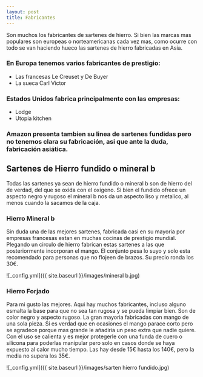 ```yaml
---
layout: post
title: Fabricantes
---
```

Son muchos los fabricantes de sartenes de hierro. Si bien las marcas mas populares son europeas o norteamericanas cada vez mas, como ocurre con todo se van haciendo hueco las sartenes de hierro fabricadas en Asia.

### En Europa tenemos varios fabricantes de prestigio:
* Las francesas Le Creuset y De Buyer
* La sueca Carl Victor

### Estados Unidos fabrica principalmente con las empresas:
* Lodge
* Utopia kitchen

### Amazon presenta tambien su linea de sartenes fundidas pero no tenemos clara su fabricación, asi que ante la duda, fabricación asiática.

## Sartenes de Hierro fundido o mineral b

Todas las sartenes ya sean de hierro fundido o mineral b son de hierro del de verdad, del que se oxida con el oxigeno. Si bien el fundido ofrece un aspecto negro y rugoso el mineral b nos da un aspecto liso y metalico, al menos cuando la sacamos de la caja.

### Hierro Mineral b

Sin duda una de las mejores sartenes, fabricada casi en su mayoria por empresas francesas estan en muchas cocinas de prestigio mundial. Plegando un circulo de hierro fabrican estas sartenes a las que posteriormente incorporan el mango. El conjunto pesa lo suyo y solo esta recomendado para personas que no flojeen de brazos. Su precio ronda los 30€.

![_config.yml]({{ site.baseurl }}/images/mineral b.jpg)

### Hierro Forjado

Para mi gusto las mejores. Aqui hay muchos fabricantes, incluso alguno esmalta la base para que no sea tan rugosa y se pueda limpiar bien. Son de color negro y aspecto rugoso. La gran mayoria fabricadas con mango de una sola pieza. Si es verdad que en ocasiones el mango parace corto pero se agradece porque mas grande le añadiria un peso extra que nadie quiere. Con el uso se calienta y es mejor protegerle con una funda de cuero o silicona para poderlas manipular pero solo en casos donde se haya expuesto al calor mucho tiempo.
Las hay desde 15€ hasta los 140€, pero la media no supera los 35€.

![_config.yml]({{ site.baseurl }}/images/sarten hierro fundido.jpg)




